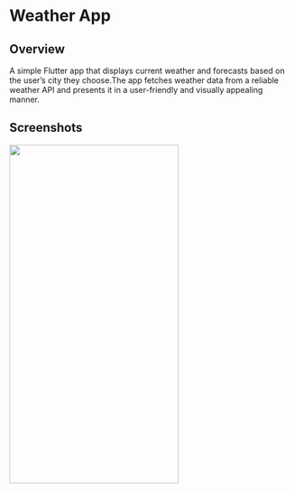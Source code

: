 
# Weather App



## Overview 
A simple Flutter app that displays current weather and forecasts based on the user’s city they choose.The app fetches weather data from a reliable weather API and presents it in a user-friendly and visually appealing manner.

## Screenshots

<img src="https://github.com/UjasBhatt10/Weather_App/assets/114408820/45c2900a-a123-416d-b3b7-bbd538fc1c76" width=300 height=600/> 

